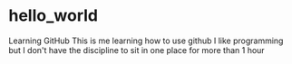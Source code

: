 # hello_world
Learning GitHub
This is me learning how to use github
I like programming but I don't have the discipline to sit in one place for more than 1 hour
